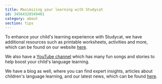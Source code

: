 ```yaml
---
title: Maximizing your learning with Studycat
id: 34564328549401
category: about
section: tips
---
```

To enhance your child's learning experience with Studycat, we have additional resources such as printable worksheets, activities and more, which can be found on our website [here](https://studycat.com/learn/).


We also have a [YouTube channel](https://www.youtube.com/@learnwithstudycat) which has many fun songs and stories to help boost your child's language learning.


We have a blog as well, where you can find expert insights, articles about children's language learning, and our latest news, which can be found [here](https://studycat.com/blog/).


 

